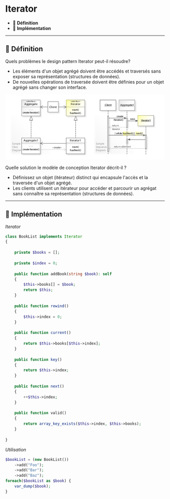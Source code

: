 # Iterator

*  🔖 **Définition**
*  🔖 **Implémentation**

___

## 📑 Définition

Quels problèmes le design pattern Iterator peut-il résoudre?

* Les éléments d'un objet agrégé doivent être accédés et traversés sans exposer sa représentation (structures de données).
* De nouvelles opérations de traversée doivent être définies pour un objet agrégé sans changer son interface.

![image](./resources/Iterator.jpg)

Quelle solution le modèle de conception Iterator décrit-il ?

* Définissez un objet (itérateur) distinct qui encapsule l'accès et la traversée d'un objet agrégé.
* Les clients utilisent un itérateur pour accéder et parcourir un agrégat sans connaître sa représentation (structures de données).

___

## 📑 Implémentation

*Iterator*

```php
class BookList implements Iterator
{
    
    private $books = [];

    private $index = 0;

    public function addBook(string $book): self
    {
        $this->books[] = $book;
        return $this;
    }

    public function rewind()
    {
        $this->index = 0;
    }

    public function current()
    {
        return $this->books[$this->index];
    }

    public function key()
    {
        return $this->index;
    }

    public function next()
    {
        ++$this->index;
    }

    public function valid()
    {
        return array_key_exists($this->index, $this->books);
    }

}
```

*Utilisation*

```php
$bookList = (new BookList())
    ->add("Foo");
    ->add("Bar");
    ->add("Baz");
foreach($bookList as $book) {
    var_dump($book);
}
```
